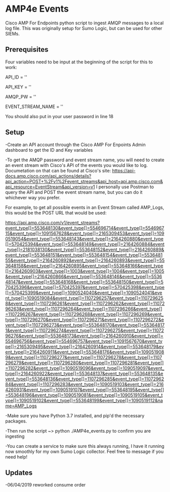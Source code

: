# AMP4e Events
Cisco AMP For Endpoints python script to ingest AMQP messages to a local log file. This was originally setup for Sumo Logic, but can be used for other SIEMs. 

## Prerequisites
Four variables need to be input at the beginning of the script for this to work:

API_ID = ''

API_KEY = ''

AMQP_PW = ''

EVENT_STREAM_NAME = ''

You should also put in your user password in line 18

## Setup
-Create an API account through the Cisco AMP For Enpoints Admin dashboard to get the ID and Key variables

-To get the AMQP password and event stream name, you will need to create an event stream with Cisco's API of the events you would like to log. Documetation on that can be found at Cisco's site: https://api-docs.amp.cisco.com/api_actions/details?api_action=POST+%2Fv1%2Fevent_streams&api_host=api.amp.cisco.com&api_resource=EventStream&api_version=v1
I personally use Postman to query the API and POST the event stream name, but you can do it whichever way you prefer. 

For example, to get all possible events in an Event Stream called AMP_Logs, this would be the POST URL that would be used:

https://api.amp.cisco.com/v1/event_streams?event_type[]=553648130&event_type[]=554696714&event_type[]=554696715&event_type[]=1091567628&event_type[]=2165309453&event_type[]=1090519054&event_type[]=553648143&event_type[]=2164260880&event_type[]=570425394&event_type[]=553648149&event_type[]=2164260884&event_type[]=2181038130&event_type[]=553648152&event_type[]=2164260889&event_type[]=553648151&event_type[]=553648154&event_type[]=553648155&event_type[]=2164260892&event_type[]=2164260893&event_type[]=553648158&event_type[]=2164260895&event_type[]=553648166&event_type[]=2164260903&event_type[]=1003&event_type[]=1004&event_type[]=1005&event_type[]=2164260866&event_type[]=553648146&event_type[]=553648147&event_type[]=553648168&event_type[]=553648150&event_type[]=570425396&event_type[]=570425397&event_type[]=570425398&event_type[]=570425399&event_type[]=1090524040&event_type[]=1090524041&event_type[]=1090519084&event_type[]=1107296257&event_type[]=1107296258&event_type[]=1107296261&event_type[]=1107296262&event_type[]=1107296263&event_type[]=1107296264&event_type[]=1107296266&event_type[]=1107296267&event_type[]=1107296268&event_type[]=1107296269&event_type[]=1107296270&event_type[]=1107296271&event_type[]=1107296272&event_type[]=1107296273&event_type[]=553648170&event_type[]=553648171&event_type[]=1107296274&event_type[]=1107296275&event_type[]=1107296276&event_type[]=553648173&event_type[]=2164260910&event_type[]=554696756&event_type[]=554696757&event_type[]=1091567670&event_type[]=2165309495&event_type[]=2164260914&event_type[]=553648179&event_type[]=2164260911&event_type[]=553648176&event_type[]=1090519089&event_type[]=1107296277&event_type[]=1107296278&event_type[]=1107296279&event_type[]=1107296280&event_type[]=1107296281&event_type[]=1107296282&event_type[]=1090519096&event_type[]=1090519097&event_type[]=2164260922&event_type[]=553648137&event_type[]=553648135&event_type[]=553648136&event_type[]=1107296285&event_type[]=1107296284&event_type[]=1107296283&event_type[]=1090519103&event_type[]=2164260931&event_type[]=1090519107&event_type[]=553648195&event_type[]=553648196&event_type[]=1090519081&event_type[]=1090519105&event_type[]=1090519102&event_type[]=553648199&event_type[]=1090519112&name=AMP_Logs

-Make sure you have Python 3.7 installed, and pip'd the necessary packages. 

-Then run the script ~> python ./AMP4e_events.py to confirm you are ingesting

-You can create a service to make sure this always running, I have it running now smoothly for my own Sumo Logic collector. Feel free to message if you need help!

## Updates
-06/04/2019 reworked consume order
